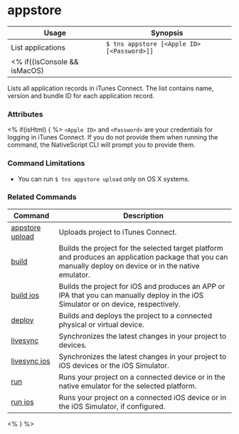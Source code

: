 appstore
==========

Usage | Synopsis
---|---
List applications | `$ tns appstore [<Apple ID> [<Password>]]`
<% if((isConsole && isMacOS) || isHtml) { %>Upload | `$ tns appstore upload`<% } %>

Lists all application records in iTunes Connect. The list contains name, version and bundle ID for each application record.

### Attributes
<% if(isHtml) { %>
`<Apple ID>` and `<Password>` are your credentials for logging in iTunes Connect. If you do not provide them when running the command, the NativeScript CLI will prompt you to provide them.

### Command Limitations

* You can run `$ tns appstore upload` only on OS X systems.

### Related Commands

Command | Description
----------|----------
[appstore upload](appstore-upload.html) | Uploads project to iTunes Connect.
[build](../project/testing/build.html) | Builds the project for the selected target platform and produces an application package that you can manually deploy on device or in the native emulator.
[build ios](../project/testing/build-ios.html) | Builds the project for iOS and produces an APP or IPA that you can manually deploy in the iOS Simulator or on device, respectively.
[deploy](../project/testing/deploy.html) | Builds and deploys the project to a connected physical or virtual device.
[livesync](../project/testing/livesync.html) | Synchronizes the latest changes in your project to devices.
[livesync ios](../project/testing/livesync-ios.html) | Synchronizes the latest changes in your project to iOS devices or the iOS Simulator.
[run](../project/testing/run.html) | Runs your project on a connected device or in the native emulator for the selected platform.
[run ios](../project/testing/run-ios.html) | Runs your project on a connected iOS device or in the iOS Simulator, if configured.
<% } %>
